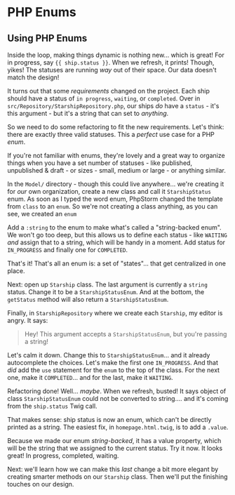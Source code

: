# PHP Enums

## Using PHP Enums

Inside the loop, making things dynamic is nothing new... which is great! For
in progress, say `{{ ship.status }}`. When we refresh, it prints! Though, yikes!
The statuses are running *way* out of their space. Our data doesn't match the
design!

It turns out that some *requirements* changed on the project. Each ship should have
a status of `in progress`, `waiting`, or `completed`. Over in
`src/Repository/StarshipRepository.php`, our ships *do* have a `status` - it's this
argument - but it's a string that can set to *anything*.

So we need to do some refactoring to fit the new requirements. Let's think: there
are exactly three valid statuses. This a *perfect* use case for a PHP *enum*.

If you're not familiar with enums, they're lovely and a great way to organize
things when you have a set number of statuses - like published, unpublished & draft -
or sizes - small, medium or large - or anything similar.

In the `Model/` directory - though this could live anywhere... we're creating it
for *our* own organization, create a new class and call it `StarshipStatus` enum.
As soon as I typed the word enum, PhpStorm changed the template from `class` to an
`enum`. So we're not creating a class anything, as you can see, we created an `enum`

Add a `:string` to the enum to make what's called a "string-backed enum". We won't
go too deep, but this allows us to define each status - like `WAITING` *and* assign
that to a string, which will be handy in a moment. Add status for `IN_PROGRESS`
and finally one for `COMPLETED`.

That's it! That's all an enum is: a set of "states"... that get centralized in
one place.

Next: open up `Starship` class. The last argument is currently a `string` status.
Change it to be a `StarshipStatusEnum`. And at the bottom, the `getStatus` method
will also return a `StarshipStatusEnum`.

Finally, in `StarshipRepository` where we create each `Starship`, my editor is angry.
It says:

> Hey! This argument accepts a `StarshipStatusEnum`, but you're passing a string!

Let's calm it down. Change this to `StarshipStatusEnum`... and it already
autocomplete the choices. Let's make the first one `IN_PROGRESS`. And that *did*
add the `use` statement for the `enum` to the top of the class. For the next one,
make it `COMPLETED`... and for the last, make it `WAITING`.

Refactoring done! Well... *maybe*. When we refresh, busted! It says object of class
`StarshipStatusEnum` could not be converted to string.... and it's coming from the
`ship.status` Twig call.

That makes sense: ship status is now an enum, which can't be directly printed as a
string. The easiest fix, in `homepage.html.twig`, is to add a `.value`.

Because we made our enum *string-backed*, it has a value property, which will be
the string that we assigned to the current status. Try it now. It looks great! In
progress, completed, waiting.

Next: we'll learn how we can make this *last* change a bit more elegant by creating
smarter methods on our `Starship` class. Then we'll put the finishing touches on
our design.
